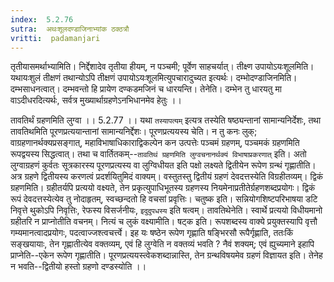 ```yaml
---
index:  5.2.76
sutra:  अथःशूलदण्डाजिनाभ्यांक ठक्ठत्रौ
vritti:  padamanjari
---
```


तृतीयासमर्थाभ्यामिति। निर्द्देशादेव तृतीया हीयम्, न पञ्चमी; पूर्वेण साहचर्यात्। तीक्ष्ण उपायोऽयःशूलमिति। यथायःशुलं तीक्षणं तथान्योऽपि तीक्षणं उपायोऽयःशूलमित्युपचारादुच्यत इत्यर्थः। दम्भोदण्डाजिनमिति। दम्भसाधनत्वात्। दम्भवन्तो हि प्रायेण दण्कडमजिनं च धारयन्ति। तेनेति। दम्भेन तु धारयतु मा वाऽदीधरदित्यर्थः, सर्वत्र मुख्यार्थाग्रहणेऽनभिधानमेव हेतुः ।।

तावतिर्थं ग्रहणमिति लुग्वा ।। 5.2.77 ।। यथा `तस्यापत्यम्` इत्यत्र तस्येति षष्ठ्यन्तानां सामान्यनिर्देशः, तथा तावतिथमिति पूरणप्रत्ययान्तानां सामान्यनिर्द्देशः। पूरणप्रत्ययस्य चेति। न तु कनः लुक्; वाग्रहणानर्थक्यप्रसङ्गात्, महाविभाषाधिकाराद्विकल्पेन कन उत्पत्तेः पञ्चमं ग्रहणम्, पञ्चमकं ग्रहणमिति रूपद्वयस्य सिद्धत्वात्। तथा च वार्तितकम्--`तावतिथं ग्रहणमिति लुग्वचनानर्थक्यं विभाषाप्रकरणात्` इति। अतो लुग्वाग्रहणं कुर्वतः सूत्रकारस्य पूरणप्रत्यस्य वा लुग्विधीयत इति पक्षो लक्ष्यते द्वितीयेन रूपेण ग्रन्थं गृह्णातीति। अत्र ग्रहणे द्वितीयस्य करणत्वं प्रदर्शयितुमिदं वाक्यम्। वस्तुतस्तु द्वितीयं ग्रहणं देवदत्तस्येति विग्रहीतव्यम्। द्विकं ग्रहणमिति। ग्रहीतर्यपि प्रत्ययो वक्ष्यते, तेन प्रकृत्युपाधिभूतस्य ग्रहणस्य नियमेनाप्रतीतेर्ग्रहणशब्दप्रयोगः। द्विकं रूपं देवदत्तस्येत्येव तु नोदाहृतम्, स्वच्छन्दतो हि वचसां प्रवृत्तिः। चतुष्क इति। सन्नियोगशिष्टपरिभाषया डटि निवृत्ते थुकोऽपि निवृत्तिः, रेफस्य विसर्जनीयः, `इदुदुपधस्य` इति षत्वम्।
तावतिथेनेति। स्वार्थे प्रत्ययो विधीयमानो ग्रहीतरि न प्राप्नोतीति वचनम्। नित्यं च लुकं वक्ष्यामीति। षट्क इति। रूपशब्दस्य वाक्ये प्रयुक्तस्यापि वृत्तौ गम्यमानत्वादप्रयोगः, पदत्वाज्जश्त्वचर्त्त्वे। इह यः षष्ठेन रूपेण गृह्णाति षङ्भिरसौ रूपैर्गृह्णाति, ततःकिं सङ्खयायाः, तेन गृह्णातीत्येव वक्तव्यम्, एवं हि लुग्वेति न वक्तव्यं भवति ? नैवं शक्यम्; एवं ह्युच्यमाने इहापि प्राप्नेति--एकेन रूपेण गृह्णातीति। पूरणप्रत्ययस्त्वेकशब्दान्नास्ति, तेन ग्रन्थविषयमेव ग्रहणं विज्ञायत इति। तेनेह न भवति--द्वितीयो हस्तो ग्रहणो दण्डस्योति ।।

